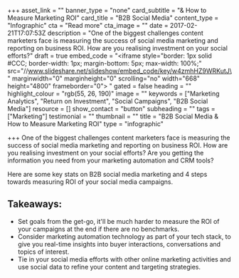 +++
asset_link = ""
banner_type = "none"
card_subtitle = "& How to Measure Marketing ROI"
card_title = "B2B Social Media"
content_type = "Infographic"
cta = "Read more"
cta_image = ""
date = 2017-02-21T17:07:53Z
description = "One of the biggest challenges content marketers face is measuring the success of social media marketing and reporting on business ROI. How are you realising investment on your social efforts?"
draft = true
embed_code = "<iframe style=\"border: 1px solid #CCC; border-width: 1px; margin-bottom: 5px; max-width: 100%;\" src=\"//www.slideshare.net/slideshow/embed_code/key/w4zmhHZ9WRKutJ\" marginwidth=\"0\" marginheight=\"0\" scrolling=\"no\" width=\"668\" height=\"4800\" frameborder=\"0\"> </iframe>"
gated = false
heading = ""
highlight_colour = "rgb(55, 26, 190)"
image = ""
keywords = ["Marketing Analytics", "Return on Investment", "Social Campaigns", "B2B Social Media"]
resource = []
show_contact = "button"
subheading = ""
tags = ["Marketing"]
testimonial = ""
thumbnail = ""
title = "B2B Social Media & How to Measure Marketing ROI"
type = "infographic"

+++
One of the biggest challenges content marketers face is measuring the success of social media marketing and reporting on business ROI. How are you realising investment on your social efforts? Are you getting the information you need from your marketing automation and CRM tools?

Here are some key stats on B2B social media marketing and 4 steps towards measuring ROI of your social media campaigns.

## Takeaways:

* Set goals from the get-go, it'll be much harder to measure the ROI of your campaigns at the end if there are no benchmarks.
* Consider marketing automation technology as part of your tech stack, to give you real-time insights into buyer interactions, conversations and topics of interest.
* Tie in your social media efforts with other online marketing activities and use social data to refine your content and targeting strategies. 